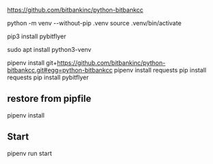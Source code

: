 https://github.com/bitbankinc/python-bitbankcc

python -m venv --without-pip .venv
source .venv/bin/activate

pip3 install pybitflyer

sudo apt install python3-venv

pipenv install git+https://github.com/bitbankinc/python-bitbankcc.git#egg=python-bitbankcc
pipenv install requests
pip install requests
pip install pybitflyer

## restore from pipfile

pipenv install


## Start

pipenv run start